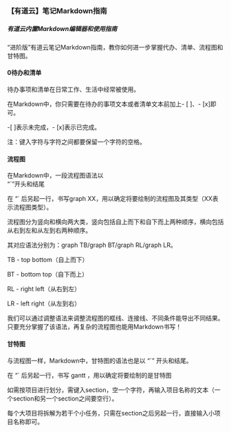 

### 【有道云】笔记Markdown指南
##### 有道云内置Markdown编辑器和使用指南
“进阶版”有道云笔记Markdown指南，教你如何进一步掌握代办、清单、流程图和甘特图。
####  0待办和清单
待办事项和清单在日常工作、生活中经常被使用。

在Markdown中，你只需要在待办的事项文本或者清单文本前加上- [ ]、- [x]即可。

-[ ]表示未完成，- [x]表示已完成。

注：键入字符与字符之间都要保留一个字符的空格。





#### 流程图
在Markdown中，一段流程图语法以  
“`”开头和结尾

在 “` 后另起一行，书写graph XX，用以确定将要绘制的流程图及其类型（XX表示流程图类型）。

流程图分为竖向和横向两大类，竖向包括自上而下和自下而上两种顺序，横向包括从右到左和从左到右两种顺序。

其对应语法分别为：graph TB/graph BT/graph RL/graph LR。

TB - top bottom（自上而下） 

BT - bottom top（自下而上）

RL - right left（从右到左）

LR - left right（从左到右）
  
  我们可以通过调整语法来调整流程图的框线、连接线、不同条件能导出不同结果。
  只要充分掌握了该语法，再复杂的流程图也能用Markdown书写！

#### 甘特图
与流程图一样，Markdown中，甘特图的语法也是以 “`” 开头和结尾。

在 “` 后另起一行，书写 gantt ，用以确定将要绘制的是甘特图

如需按项目进行划分，需键入section，空一个字符，再输入项目名称的文本（一个section和另一个section之间要空行）。

每个大项目将拆解为若干个小任务，只需在section之后另起一行，直接输入小项目名称即可。

